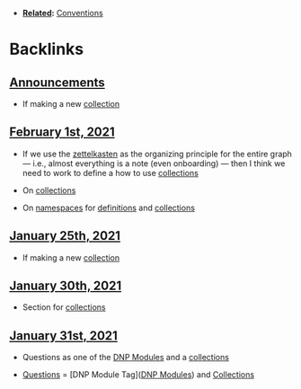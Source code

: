 - **[Related](<Related.md>):** [Conventions](<Conventions.md>)

# Backlinks
## [Announcements](<Announcements.md>)
- If making a new [collection]([collections](<collections.md>))

## [February 1st, 2021](<February 1st, 2021.md>)
- If we use the [zettelkasten](<zettelkasten.md>) as the organizing principle for the entire graph — i.e., almost everything is a note (even onboarding) — then I think we need to work to define a how to use [collections](<collections.md>)

- On [collections](<collections.md>)

- On [namespaces](<namespaces.md>) for [definitions](<definitions.md>) and [collections](<collections.md>)

## [January 25th, 2021](<January 25th, 2021.md>)
- If making a new [collection]([collections](<collections.md>))

## [January 30th, 2021](<January 30th, 2021.md>)
- Section for [collections](<collections.md>)

## [January 31st, 2021](<January 31st, 2021.md>)
- Questions as one of the [DNP Modules](<DNP Modules.md>) and a [collections](<collections.md>)

- [Questions](<Questions.md>) = [DNP Module Tag]([DNP Modules](<DNP Modules.md>)) and [Collections]([collections](<collections.md>))

